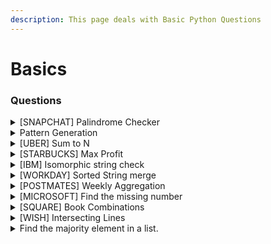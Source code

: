 ```yaml
---
description: This page deals with Basic Python Questions
---
```


# Basics

### Questions

<details>

<summary>[SNAPCHAT] Palindrome Checker</summary>

Given a string, determine whether any permutation of it is a palindrome.

For example, _carerac_ should return _true_, since it can be rearranged to form _racecar_, which is a palindrome. _sunset_ should return _false_, since there’s no rearrangement that can form a palindrome.

**Answer**

<pre class="language-python"><code class="lang-python"># A string can be a palindrome only if it has even pair of characters and at max 1 odd character
<strong>def palindrome(x):
</strong>    char_dict = {}
    for i in x:
# we will check if the element exists else we will add it to the dictionary
        try:
            char_dict[i] = char_dict[i] + 1
        except:
            char_dict.update({i:1})
 # next we will create a list of element counts and use list comprehension 
 # to check if odd element count is 1 and rest all even           
    check = list(char_dict.values())
    if (len([temp for temp in check if temp%2==1]) == 1 and len([temp for temp in check if temp%2==0]) > 1):
        return "palindrome"
    else:
        return "not palindrome"
    
print(palindrome("carerac"))
print(palindrome("abc"))
</code></pre>

</details>

<details>

<summary>Pattern Generation</summary>

Write a function to generate this pattern:\
1\
2 3\
4 5 6

Now change the code to output\
1\
1 2\
1 2 3

**Answer**

```python
def pyramid(n):
    counter = 1
    max = 1
    while(max<n):
        for i in range(max, max+counter): # for the second pattern change max to 1
            print(i, end=" ")
            max=max+1
        counter=counter+1
        print(" ")
    
pyramid(6)
```

</details>

<details>

<summary>[UBER] Sum to N</summary>

Given a list of positive integers, find all combinations that equal the value N.

Example:

_integers = \[2,3,5], target = 8,_

_output = \[\[2,2,2,2],\[2,3,3],\[3,5]]_

**Answer**

{% code overflow="wrap" %}
```python
# Ref: https://stackoverflow.com/questions/58415182/function-that-find-combination-of-values-that-sums-to-a-given-number

def a(lst, target):
    final_list = [] # list to store all the valid results
    
    def _a(idx, li):
        if target == sum(li): final_list.append(li)
        elif target < sum(li): return
        
        for u in range(idx, len(lst)):
            _a(u , li + [lst[u]]) # recursive call
        return final_list
    
    return _a(0, []) # initial call

a([2,3,5],8)ython
```
{% endcode %}

</details>

<details>

<summary>[STARBUCKS] Max Profit</summary>

Given a list of stock prices in ascending order by datetime, write a function that outputs the max profit by buying and selling at a specific interval.

_Example:_

_stock\_prices = \[10,5,20,32,25,12]_

_buy –> 5 sell –> 32_

**Answer**

```python
li = [10,5,20,32,25,12]
diff = 0
for i,j in enumerate(li):
    try:
        if(diff<(max(li[i+1:])-j)):
            diff = max(li[i+1:])-j
            buy = j
            sell = max(li[i+1:])
        print(j, max(li[i+1:]))
    except:
        print("end")
    
print(buy, sell, diff)
```

</details>

<details>

<summary>[IBM] Isomorphic string check</summary>

Write a function which will check if each character of string1 can be mapped to a unique character of string2.

_Example: string1 = ‘donut’ string2 = ‘fatty’_

_string\_map(string1, string2) == False # as n and u both get mapped to t_

_string1 = ‘enemy’ string2 = ‘enemy’_

_string\_map(string1, string2) == True # as e’s get mapped to e even though there is two e_

_string1 = ‘enemy’ string2 = ‘yneme’_

_string\_map(string1, string2) == False # as e’s dont get mapped uniquely_

**Answer**

```python
def string_map(string1, string2):    
    if(string1==string2):
        status = True
    elif(len(string1)!=len(string2)):
        status = False
    else:
        tempstore = {}
        for i,j in enumerate(string1):
            if(j in tempstore):               
                if(tempstore[j] != string2[i]):
                    status = False
                    break
            elif(string2[i] in tempstore.values()):
                    status = False
                    break
            else:
                tempstore[j] = string2[i]
                status = True
    return status

print(string_map('enemy', 'enemy'))
print(string_map('enemy', 'yneme'))
print(string_map('cat', 'ftt'))
print(string_map('ctt', 'fat'))
print(string_map('cat', 'fat'))
```

</details>

<details>

<summary>[WORKDAY] Sorted String merge</summary>

Given two sorted lists, write a function to merge them into one sorted list.

What’s the time complexity?

**Answer**

{% code overflow="wrap" %}
```python
def mergeArrays(arr1, arr2):
    
    n1 = len(arr1)
    n2 = len(arr2)
    arr3 = [None] * (n1 + n2)
    i = 0
    j = 0
    k = 0
    # Traverse both array
    while i < n1 and j < n2:     
        # Check if current element of first array is smaller than current element of second array. 
        # If yes, store first array element and increment first array index. Otherwise do same with second array
        
        if arr1[i] < arr2[j]:
            arr3[k] = arr1[i]
            k = k + 1
            i = i + 1
        else:
            arr3[k] = arr2[j]
            k = k + 1
            j = j + 1
     
    # Store remaining elements
    # of first array
    while i < n1:
        arr3[k] = arr1[i];
        k = k + 1
        i = i + 1
 
    # Store remaining elements
    # of second array
    while j < n2:
        arr3[k] = arr2[j];
        k = k + 1
        j = j + 1
    print("Array after merging")
    for i in range(n1 + n2):
        print(str(arr3[i]), end = " ")
 

arr1 = [1, 3, 5, 7]
arr2 = [2, 4, 6, 8]
mergeArrays(arr1, arr2)

# Next coming to the time complexity it is linear as the execution time of the algorithm grows in direct proportion to the size of the data set it is processing.
# For merging two arrays, we are always going to iterate through both of them no matter what, 
# so the number of iterations will always be m+n and the time complexity being O(m+n) where m = len(arr1) and n = len(arr2)
```
{% endcode %}

</details>

<details>

<summary>[POSTMATES] Weekly Aggregation</summary>

Given a list of timestamps in sequential order, return a list of lists grouped by week (7 days) using the first timestamp as the starting point.

_Example:_

_ts = \[ ‘2019-01-01’, ‘2019-01-02’, ‘2019-01-08’, ‘2019-02-01’, ‘2019-02-02’, ‘2019-02-05’, ]_

_output = \[ \[‘2019-01-01’, ‘2019-01-02’], \[‘2019-01-08’], \[‘2019-02-01’, ‘2019-02-02’], \[‘2019-02-05’] ]_

**Answer**

{% code overflow="wrap" %}
```python
ts = [
    '2019-01-01', 
    '2019-01-02',
    '2019-01-08', 
    '2019-02-01', 
    '2019-02-02',
    '2019-02-05',
]

from datetime import datetime as dt
from itertools import groupby

first = dt.strptime(inp[0], "%Y-%m-%d")
out = []

for k, g in groupby(ts, key=lambda d: (dt.strptime(d, "%Y-%m-%d") - first).days // 7 ):
    out.append(list(g))

print(out)
```
{% endcode %}

</details>

<details>

<summary>[MICROSOFT] Find the missing number</summary>

You have an array of integers of length n spanning 0 to n with one missing. Write a function that returns the missing number in the array

_Example:_

_nums = \[0,1,2,4,5] missingNumber(nums) -> 3_

Complexity of O(N) required.

**Answer**

```python
nums = [0,1,2,4,5]

for i in range(0,len(nums)+1):
    try:
        if(nums[i+1]-nums[i]>1):
            print("Missing nums --> ", i+1)
    except:
        pass
```

</details>

<details>

<summary>[SQUARE] Book Combinations</summary>

You have store credit of N dollars. However, you don’t want to walk a long distance with heavy books, but you want to spend all of your store credit.

Let’s say we have a list of books in the format of tuples where the first value is the price and the second value is the weight of the book -> (price,weight).

Write a function _optimal\_books_ to retrieve the combination allows you to spend all of your store credit while getting at least two books at the lowest weight.

_Note: you should spend all your credit and getting at least 2 books, If no such condition satisfied just return empty list._

_Example:_

```
N = 18
books = [(17,8), (9,4), (18,5), (11,9), (1,2), (13,7), (7,5), (3,6), (10,8)]

def optimal_books(N, books) -> [(17,8),(1,2)]
```

**Answer**

{% code overflow="wrap" %}
```python
# Let's take this step by step
import itertools

def optimal_books(N, books):
    print("(Price,Weight) details of books: ",books)
    print("Store Credit: ",N)
    final_books = [] # empty list to store the final books
    # sorting the books by weight as we need the lightest books
    sorted_books = sorted(books, key = lambda x:x[1]) 
    price = [i[0] for i in sorted_books] #list of prices sorted by weight
    
    for i in range(2,len(price)+1):
        templist = (list(itertools.combinations(price,i))) # generating all combinations of price
        res = [sum(j) for j in templist] # summing individual combination to get total price of each combination
        if N in res: # if the result matches traceback traceback and append the combination         
            tempbooks = (templist[res.index(N)])            
            for k in tempbooks:
                final_books.append(sorted_books[price.index(k)])            
            break
            
    return final_books
        
N = 18
books = [(17,8), (9,4), (18,5), (11,9), (1,2), (13,7), (7,5), (3,6), (10,8)]
print("Best Combination: ",optimal_books(N,books))
```
{% endcode %}

</details>

<details>

<summary>[WISH] Intersecting Lines</summary>

Say you are given a list of tuples where the first element is the slope of a line and the second element is the y-intercept of a line.

Write a function find\_intersecting to find which lines, if any, intersect with any of the others in the given x\_range.

_Example_

`tuple_list = [(2, 3), (-3, 5), (4, 6), (5, 7)] x_range = (0, 1)`

_Output_

`def find_intersecting(tuple_list, x_range) -> [(2,3), (-3,5)]`

**Answer**

```python
# for 2 lines to intersect the formulas used here are:
# y = mx + c
# x = (c2-c1)/(m1-m2)
# https://www.cuemath.com/geometry/intersection-of-two-lines/ Check this link for details of the formula

def intersectinglines(tuple_list,x_range):
    output=[]
    for i in range(len(tuple_list)):
        for j in range(i+1,len(tuple_list)):

            x = (tuple_list[j][1]-tuple_list[i][1])/(tuple_list[i][0]-tuple_list[j][0])
            y = tuple_list[j][1]*x+tuple_list[j][0]

            if x>=x_range[0] and x<=x_range[1]:
                output.extend([tuple_list[i],tuple_list[j]])
    return output

tuple_list = [(2, 3), (-3, 5), (4, 6), (5, 7)]
x_range = (0, 1)

intersectinglines(tuple_list, x_range)
```

</details>

<details>

<summary>Find the majority element in a list.</summary>

a = \[2,3,4,6, 6, 2,2] answer --> 2

**Answer**

```python
a = [2,3,4,6, 6, 2,2]

def major_ele(x):
    counter_dict = {}
    for i in a:
        if i not in counter_dict:
           counter_dict.update({i:1})
        else:
           counter_dict[i] =  counter_dict[i] + 1 
    for i,j in counter_dict.items():
        if j == max(list(counter_dict.values())):
            return i

print(major_ele(a))
```

</details>
